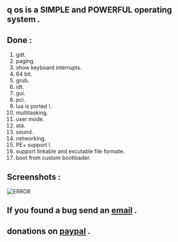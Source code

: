 ## q os is a SIMPLE and POWERFUL operating system .<br>
## Done :<br>
1. gdt.<br>
2. paging.<br>
3. show keyboard interrupts.<br>
4. 64 bit.<br>
5. grub.<br>
6. idt.<br>
7. gui.<br>
7. pci.<br>
8. lua is ported !.<br>
9. multitasking.<br>
10. user mode.<br>
11. ata.<br>
12. sound.<br>
13. networking.<br>
14. PE+ support !.<br>
15. support linkable and excutable file formate.<br>
16. boot from custom bootloader.<br>
## Screenshots :<br>
![ERROR](https://raw.githubusercontent.com/li7r/os/master/b.jpg)<br>
## If you found a bug send an <a href="mailto:u5u5@protonmail.com">email</a> .<br>
## donations on <a href="https://paypal.me/b5d">paypal</a> .<br>
